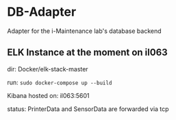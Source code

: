 # DB-Adapter
Adapter for the i-Maintenance lab's database backend

## ELK Instance at the moment on il063 

dir: Docker/elk-stack-master

run:
```sudo docker-compose up --build```

Kibana hosted on:
il063:5601


status:
PrinterData and SensorData are forwarded via tcp



